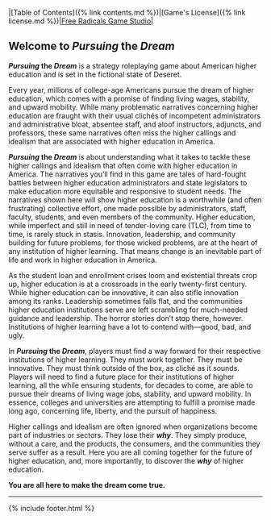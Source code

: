 |[Table of Contents]({% link contents.md %})|[Game's License]({% link license.md %})|[Free Radicals Game Studio](https://americanethos.xyz)|

## Welcome to _Pursuing_ the _Dream_
**_Pursuing_ the _Dream_** is a strategy roleplaying game about American higher education and is set in the fictional state of Deseret.

Every year, millions of college-age Americans pursue the dream of higher education, which comes with a promise of finding living wages, stability, and upward mobility. While many problematic narratives concerning higher education are fraught with their usual clichés of incompetent administrators and administrative bloat, absentee staff, and aloof instructors, adjuncts, and professors, these same narratives often miss the higher callings and idealism that are associated with higher education in America. 

**_Pursuing_ the _Dream_** is about understanding what it takes to tackle these higher callings and idealism that often come with higher education in America. The narratives you’ll find in this game are tales of hard-fought battles between higher education administrators and state legislators to make education more equitable and responsive to student needs. The narratives shown here will show higher education is a worthwhile (and often frustrating) collective effort, one made possible by administrators, staff, faculty, students, and even members of the community. Higher education, while imperfect and still in need of tender-loving care (TLC), from time to time, is rarely stuck in stasis. Innovation, leadership, and community building for future problems, for those wicked problems, are at the heart of any institution of higher learning. That means change is an inevitable part of life and work in higher education in America. 

As the student loan and enrollment crises loom and existential threats crop up, higher education is at a crossroads in the early twenty-first century. While higher education can be innovative, it can also stifle innovation among its ranks. Leadership sometimes falls flat, and the communities higher education institutions serve are left scrambling for much-needed guidance and leadership. The horror stories don’t stop there, however. Institutions of higher learning have a lot to contend with—good, bad, and ugly. 

In **_Pursuing_ the _Dream_**, players must find a way forward for their respective institutions of higher learning. They must work together. They must be innovative. They must think outside of the box, as cliché as it sounds. Players will need to find a future place for their institutions of higher learning, all the while ensuring students, for decades to come, are able to pursue their dreams of living wage jobs, stability, and upward mobility. In essence, colleges and universities are attempting to fulfill a promise made long ago, concerning life, liberty, and the pursuit of happiness. 

Higher callings and idealism are often ignored when organizations become part of industries or sectors. They lose their **_why_**. They simply produce, without a care, and the products, the consumers, and the communities they serve suffer as a result. Here you are all coming together for the future of higher education, and, more importantly, to discover the **_why_** of higher education. 

**You are all here to make the dream come true.**

---
{% include footer.html %}
